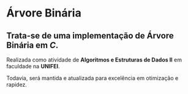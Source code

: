 # Árvore Binária

## Trata-se de uma implementação de Árvore Binária em _C_.

Realizada como atividade de **Algoritmos e Estruturas de Dados II** em faculdade na **UNIFEI**.

Todavia, será mantida e atualizada para excelência em otimização e rapidez.
